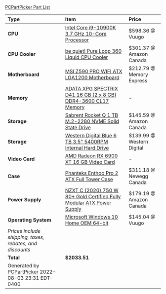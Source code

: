 [PCPartPicker Part List](https://ca.pcpartpicker.com/list/bzbTZw)

Type|Item|Price
:----|:----|:----
**CPU** | [Intel Core i9-10900K 3.7 GHz 10-Core Processor](https://ca.pcpartpicker.com/product/cwFKHx/intel-core-i9-10900k-37-ghz-10-core-processor-bx8070110900k) | $598.36 @ Vuugo 
**CPU Cooler** | [be quiet! Pure Loop 360 Liquid CPU Cooler](https://ca.pcpartpicker.com/product/fJjNnQ/be-quiet-pure-loop-360-liquid-cpu-cooler-bw008) | $301.37 @ Amazon Canada 
**Motherboard** | [MSI Z590 PRO WIFI ATX LGA1200 Motherboard](https://ca.pcpartpicker.com/product/V7PQzy/msi-z590-pro-wifi-atx-lga1200-motherboard-z590-pro-wifi) | $212.79 @ Memory Express 
**Memory** | [ADATA XPG SPECTRIX D41 16 GB (2 x 8 GB) DDR4-3600 CL17 Memory](https://ca.pcpartpicker.com/product/Wvvbt6/adata-xpg-spectrix-d41-16gb-2-x-8gb-ddr4-3600-memory-ax4u360038g17-dt41) |-
**Storage** | [Sabrent Rocket Q 1 TB M.2-2280 NVME Solid State Drive](https://ca.pcpartpicker.com/product/HmmFf7/sabrent-rocket-q-1-tb-m2-2280-nvme-solid-state-drive-sb-rktq-1tb) | $145.59 @ Amazon Canada 
**Storage** | [Western Digital Blue 6 TB 3.5" 5400RPM Internal Hard Drive](https://ca.pcpartpicker.com/product/Z2HRsY/western-digital-blue-6-tb-35-5400rpm-internal-hard-drive-wd60ezaz) | $139.99 @ Western Digital 
**Video Card** | [AMD Radeon RX 6900 XT 16 GB Video Card](https://ca.pcpartpicker.com/product/WjvdnQ/amd-radeon-rx-6900-xt-16-gb-video-card-100-438373) |-
**Case** | [Phanteks Enthoo Pro 2 ATX Full Tower Case](https://ca.pcpartpicker.com/product/gQWBD3/phanteks-enthoo-pro-2-atx-full-tower-case-ph-es620ptg_dbk01) | $311.18 @ Newegg Canada 
**Power Supply** | [NZXT C (2020) 750 W 80+ Gold Certified Fully Modular ATX Power Supply](https://ca.pcpartpicker.com/product/XBzFf7/nzxt-c-750-w-80-gold-certified-fully-modular-atx-power-supply-np-c750m-us) | $179.19 @ Amazon Canada 
**Operating System** | [Microsoft Windows 10 Home OEM 64-bit](https://ca.pcpartpicker.com/product/wtgPxr/microsoft-os-kw900140) | $145.04 @ Vuugo 
 | *Prices include shipping, taxes, rebates, and discounts* |
 | **Total** | **$2033.51**
 | Generated by [PCPartPicker](https://pcpartpicker.com) 2022-08-03 23:31 EDT-0400 |

